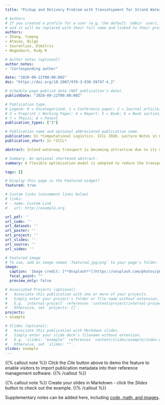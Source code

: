 ```yaml
---
title: "Pickup and Delivery Problem with Transshipment for Inland Waterway Transport"

# Authors
# If you created a profile for a user (e.g. the default `admin` user), write the username (folder name) here 
# and it will be replaced with their full name and linked to their profile.
authors:
- Zhang, Yimeng
- Atasoy, Bilge
- Souravlias, Dimitris
- Negenborn, Rudy R

# Author notes (optional)
author_notes:
- "Corresponding author"

date: "2020-09-22T00:00:00Z"
doi: "https://doi.org/10.1007/978-3-030-59747-4_2"

# Schedule page publish date (NOT publication's date).
publishDate: "2020-09-22T00:00:00Z"

# Publication type.
# Legend: 0 = Uncategorized; 1 = Conference paper; 2 = Journal article;
# 3 = Preprint / Working Paper; 4 = Report; 5 = Book; 6 = Book section;
# 7 = Thesis; 8 = Patent
publication_types: ["1"]

# Publication name and optional abbreviated publication name.
publication: In *Computational Logistics. ICCL 2020. Lecture Notes in Computer Science*
publication_short: In *ICCL*

abstract: Inland waterway transport is becoming attractive due to its minimum environmental impact in comparison with other transportation modes. Fixed timetables and routes are adopted by most barge operators, avoiding the full utilization of the available resources. Therefore a flexible model is adopted to reduce the transportation cost and environmental impacts. This paper regards the route optimization of barges as a pickup and delivery problem (PDP). A Mixed Integer Programming (MIP) model is proposed to formulate the PDP with transshipment of barges, and an Adaptive Large Neighborhood Search (ALNS) is developed to solve the problem efficiently. The approach is evaluated based on a case study in the Rhine Alpine corridor and it is shown that ALNS is able to find good solutions in reasonable computation times. The results show that the cost is lower when there is more flexibility. Moreover, the cost comparison shows that transshipment terminals can reduce the cost for barge companies.

# Summary. An optional shortened abstract.
summary: A flexible optimization model is adopted to reduce the transportation cost and environmental impacts in inland waterway transport.

tags: []

# Display this page in the Featured widget?
featured: true

# Custom links (uncomment lines below)
# links:
# - name: Custom Link
#   url: http://example.org

url_pdf: ''
url_code: ''
url_dataset: ''
url_poster: ''
url_project: ''
url_slides: ''
url_source: ''
url_video: ''

# Featured image
# To use, add an image named `featured.jpg/png` to your page's folder. 
image:
  caption: 'Image credit: [**Unsplash**](https://unsplash.com/photos/pLCdAaMFLTE)'
  focal_point: ""
  preview_only: false

# Associated Projects (optional).
#   Associate this publication with one or more of your projects.
#   Simply enter your project's folder or file name without extension.
#   E.g. `internal-project` references `content/project/internal-project/index.md`.
#   Otherwise, set `projects: []`.
projects:
- example

# Slides (optional).
#   Associate this publication with Markdown slides.
#   Simply enter your slide deck's filename without extension.
#   E.g. `slides: "example"` references `content/slides/example/index.md`.
#   Otherwise, set `slides: ""`.
slides: example
---
```


{{% callout note %}}
Click the *Cite* button above to demo the feature to enable visitors to import publication metadata into their reference management software.
{{% /callout %}}

{{% callout note %}}
Create your slides in Markdown - click the *Slides* button to check out the example.
{{% /callout %}}

Supplementary notes can be added here, including [code, math, and images](https://wowchemy.com/docs/writing-markdown-latex/).
